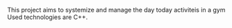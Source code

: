 This project aims to systemize and manage the day today activiteis in a gym 
Used technologies are C++.
